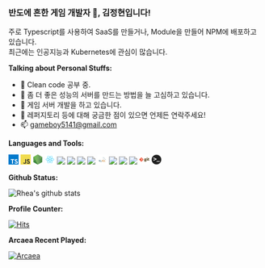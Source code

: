 ### 반도에 흔한 게임 개발자 👋, 김정현입니다!

주로 Typescript를 사용하여 SaaS를 만들거나, Module을 만들어 NPM에 배포하고 있습니다.  
최근에는 인공지능과 Kubernetes에 관심이 많습니다.

**Talking about Personal Stuffs:**

- 🌱 Clean code 공부 중.
- 🤔 좀 더 좋은 성능의 서버를 만드는 방법을 늘 고심하고 있습니다.
- 💼 게임 서버 개발을 하고 있습니다.
- 💬 레퍼지토리 등에 대해 궁금한 점이 있으면 언제든 연락주세요!
- 📫 gameboy5141@gmail.com


**Languages and Tools:**  

<code><img height="20" src="https://raw.githubusercontent.com/github/explore/80688e429a7d4ef2fca1e82350fe8e3517d3494d/topics/typescript/typescript.png"></code>
<code><img height="20" src="https://raw.githubusercontent.com/github/explore/80688e429a7d4ef2fca1e82350fe8e3517d3494d/topics/javascript/javascript.png"></code>
<code><img height="20" src="https://raw.githubusercontent.com/github/explore/80688e429a7d4ef2fca1e82350fe8e3517d3494d/topics/nodejs/nodejs.png"></code>
<code><img height="20" src="https://raw.githubusercontent.com/github/explore/80688e429a7d4ef2fca1e82350fe8e3517d3494d/topics/react/react.png"></code>
<code><img height="20" src="https://media.vlpt.us/images/ansrjsdn/post/c89b966a-e5fa-4236-bf74-cc82212f270b/nextjs.png"></code>
<code><img height="20" src="https://www.yoyogames.com/images/gms2_logo_512.png"></code>
<code><img height="20" src="https://www.multichannel.com/.image/ar_1:1%2Cc_fill%2Ccs_srgb%2Cfl_progressive%2Cq_auto:good%2Cw_1200/MTU0MDYzODU3ODUyMDk4Mjk5/aws-logojpg.jpg"></code>
<code><img height="20" src="https://miro.medium.com/max/1000/1*qp3u7D_FkGlFeBPUx7hcLg.png"></code>
<code><img height="20" src="https://raw.githubusercontent.com/github/explore/80688e429a7d4ef2fca1e82350fe8e3517d3494d/topics/mysql/mysql.png"></code>
<code><img height="20" src="https://code.visualstudio.com/assets/updates/1_35/logo-stable.png"></code>
<code><img height="20" src="https://paganresearch.io/images/postman.png"></code>
<code><img height="20" src="https://banner2.cleanpng.com/20190629/rez/kisspng-jenkins-computer-icons-computer-software-continuou-jenkins-icon-jenkins-icon-16-x16-png-clip-5d1801d5d951b9.5703349115618544218901.jpg"></code>
<code><img height="20" src="https://raw.githubusercontent.com/github/explore/80688e429a7d4ef2fca1e82350fe8e3517d3494d/topics/git/git.png"></code>
<code><img height="20" src="https://raw.githubusercontent.com/github/explore/80688e429a7d4ef2fca1e82350fe8e3517d3494d/topics/terminal/terminal.png"></code>

**Github Status:**

![Rhea's github stats](https://github-readme-stats.vercel.app/api?username=rhea-so&show_icons=true&title_color=fff&icon_color=79ff97&text_color=9f9f9f&bg_color=151515)

**Profile Counter:**

[![Hits](https://hits.seeyoufarm.com/api/count/incr/badge.svg?url=https%3A%2F%2Fgithub.com%2Frhea-so)](https://hits.seeyoufarm.com)

**Arcaea Recent Played:**

[![Arcaea](http://naptok.com:3000/recent?id=454875584)]()
